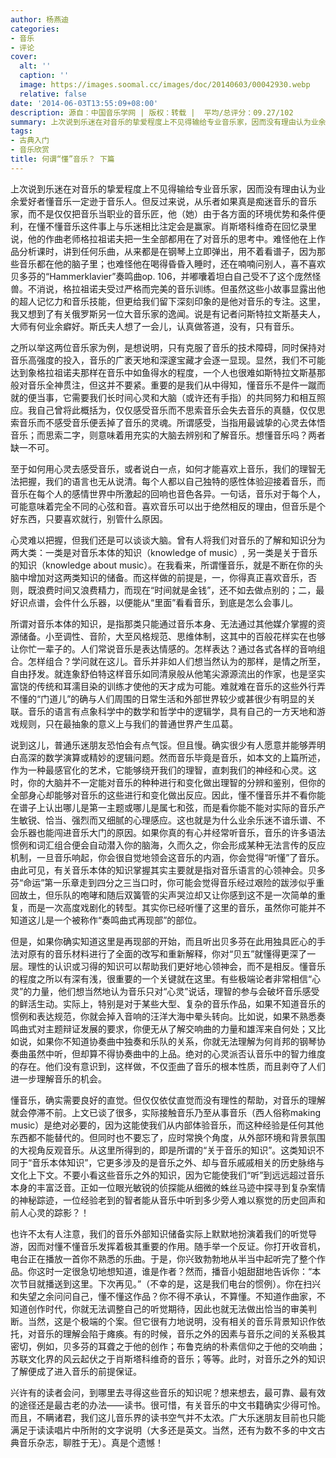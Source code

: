 ```yaml
---
author: 杨燕迪
categories:
- 音乐
- 评论
cover:
  alt: ''
  caption: ''
  image: https://images.soomal.cc/images/doc/20140603/00042930.webp
  relative: false
date: '2014-06-03T13:55:09+08:00'
description: 源自：中国音乐学网 | 版权：转载 |  平均/总评分：09.27/102
summary: 上次说到乐迷在对音乐的挚爱程度上不见得输给专业音乐家，因而没有理由认为业余爱好者懂音乐一定逊于音乐人。但反过来说，从乐者如果真是痴迷音乐的音乐家，而不是仅仅把音乐当职业的音乐匠，他（她）由于各方面的环境优势和条件便利，在懂不懂音乐这件事上与乐迷相比注定会是赢家……
tags:
- 古典入门
- 音乐欣赏
title: 何谓“懂”音乐？ 下篇
---
```


上次说到乐迷在对音乐的挚爱程度上不见得输给专业音乐家，因而没有理由认为业余爱好者懂音乐一定逊于音乐人。但反过来说，从乐者如果真是痴迷音乐的音乐家，而不是仅仅把音乐当职业的音乐匠，他（她）由于各方面的环境优势和条件便利，在懂不懂音乐这件事上与乐迷相比注定会是赢家。肖斯塔科维奇在回忆录里说，他的作曲老师格拉祖诺夫把一生全部都用在了对音乐的思考中。难怪他在上作品分析课时，讲到任何乐曲，从来都是在钢琴上立即弹出，用不着看谱子，因为那些音乐都在他的脑子里；也难怪他在喝得昏昏入睡时，还在喃喃问别人，喜不喜欢贝多芬的“Hammerklavier”奏鸣曲op. 106，并嘟囔着坦白自己受不了这个庞然怪兽。不消说，格拉祖诺夫受过严格而完美的音乐训练。但虽然这些小故事显露出他的超人记忆力和音乐技能，但更给我们留下深刻印象的是他对音乐的专注。这里，我又想到了有关俄罗斯另一位大音乐家的逸闻。说是有记者问斯特拉文斯基夫人，大师有何业余癖好。斯氏夫人想了一会儿，认真做答道，没有，只有音乐。

之所以举这两位音乐家为例，是想说明，只有克服了音乐的技术障碍，同时保持对音乐高强度的投入，音乐的广袤天地和深邃宝藏才会逐一显现。显然，我们不可能达到象格拉祖诺夫那样在音乐中如鱼得水的程度，一个人也很难如斯特拉文斯基那般对音乐全神贯注，但这并不要紧。重要的是我们从中得知，懂音乐不是件一蹴而就的便当事，它需要我们长时间心灵和大脑（或许还有手指）的共同努力和相互照应。我自己曾将此概括为，仅仅感受音乐而不思索音乐会失去音乐的真髓，仅仅思索音乐而不感受音乐便丢掉了音乐的灵魂。所谓感受，当指用最诚挚的心灵去体悟音乐；而思索二字，则意味着用充实的大脑去辨别和了解音乐。想懂音乐吗？两者缺一不可。

至于如何用心灵去感受音乐，或者说白一点，如何才能喜欢上音乐，我们的理智无法把握，我们的语言也无从说清。每个人都以自己独特的感性体验迎接着音乐，而音乐在每个人的感情世界中所激起的回响也音色各异。一句话，音乐对于每个人，可能意味着完全不同的心弦和音。喜欢音乐可以出于绝然相反的理由，但音乐是个好东西，只要喜欢就行，别管什么原因。

心灵难以把握，但我们还是可以谈谈大脑。曾有人将我们对音乐的了解和知识分为两大类：一类是对音乐本体的知识（knowledge of music）,  另一类是关于音乐的知识（knowledge about music）。在我看来，所谓懂音乐，就是不断在你的头脑中增加对这两类知识的储备。而这样做的前提是，一，你得真正喜欢音乐，否则，既浪费时间又浪费精力，而现在“时间就是金钱”，还不如去做点别的；二，最好识点谱，会件什么乐器，以便能从“里面”看看音乐，到底是怎么会事儿。

所谓对音乐本体的知识，是指那类只能通过音乐本身、无法通过其他媒介掌握的资源储备。小至调性、音阶，大至风格规范、思维体制，这其中的百般花样实在也够让你忙一辈子的。人们常说音乐是表达情感的。怎样表达？通过各式各样的音响组合。怎样组合？学问就在这儿。音乐并非如人们想当然认为的那样，是情之所至，自由抒发。就连象舒伯特这样音乐如同清泉般从他笔尖源源流出的作家，也是坚实富饶的传统和耳濡目染的训练才使他的天才成为可能。难就难在音乐的这些外行弄不懂的“门道儿”的确与人们周围的日常生活和外部世界较少或甚很少有明显的关联。音乐的语言有点象科学中的数学和哲学中的逻辑学，具有自己的一方天地和游戏规则，只在最抽象的意义上与我们的普通世界产生瓜葛。

说到这儿，普通乐迷朋友恐怕会有点气馁。但且慢。确实很少有人愿意并能够弄明白高深的数学演算或精妙的逻辑问题。然而音乐毕竟是音乐，如本文的上篇所述，作为一种最感官化的艺术，它能够绕开我们的理智，直刺我们的神经和心灵。这时，你的大脑并不一定能对音乐的种种进行和变化做出理智的分辨和鉴别，但你的全部身心却能够对音乐的这些进行和变化做出反应。因此，懂不懂音乐并不看你能在谱子上认出哪儿是第一主题或哪儿是属七和弦，而是看你能不能对实际的音乐产生敏锐、恰当、强烈而又细腻的心理感应。这也就是为什么业余乐迷不谙乐谱、不会乐器也能闯进音乐大门的原因。如果你真的有心并经常听音乐，音乐的许多语法惯例和词汇组合便会自动潜入你的脑海，久而久之，你会形成某种无法言传的反应机制，一旦音乐响起，你会很自觉地领会这音乐的内涵，你会觉得“听懂”了音乐。由此可见，有关音乐本体的知识掌握其实主要就是指对音乐语言的心领神会。贝多芬“命运”第一乐章走到四分之三当口时，你可能会觉得音乐经过艰险的跋涉似乎重回故土，但乐队的咆哮和随后双簧管的尖声哭泣却又让你感到这不是一次简单的重复，而是一次高度戏剧化的转型。其实你已经听懂了这里的音乐，虽然你可能并不知道这儿是一个被称作“奏鸣曲式再现部”的部位。

但是，如果你确实知道这里是再现部的开始，而且听出贝多芬在此用独具匠心的手法对原有的音乐材料进行了全面的改写和重新解释，你对“贝五”就懂得更深了一层。理性的认识或习得的知识可以帮助我们更好地心领神会，而不是相反。懂音乐的程度之所以有深有浅，很重要的一个关键就在这里。有些极端论者非常相信“心灵”的力量，他们想当然地认为音乐只对“心灵”说话，理智的参与会破坏音乐感受的鲜活生动。实际上，特别是对于某些大型、复杂的音乐作品，如果不知道音乐的惯例和表达规范，你就会掉入音响的汪洋大海中晕头转向。比如说，如果不熟悉奏鸣曲式对主题辩证发展的要求，你便无从了解交响曲的力量和雄浑来自何处；又比如说，如果你不知道协奏曲中独奏和乐队的关系，你就无法理解为何肖邦的钢琴协奏曲虽然中听，但却算不得协奏曲中的上品。绝对的心灵派否认音乐中的智力维度的存在。他们没有意识到，这样做，不仅歪曲了音乐的根本性质，而且剥夺了人们进一步理解音乐的机会。

懂音乐，确实需要良好的直觉。但仅仅依仗直觉而没有理性的帮助，对音乐的理解就会停滞不前。上文已谈了很多，实际接触音乐乃至从事音乐（西人俗称making music）是绝对必要的，因为这能使我们从内部体验音乐，而这种经验是任何其他东西都不能替代的。但同时也不要忘了，应时常换个角度，从外部环境和背景氛围的大视角反观音乐。从这里所得到的，即是所谓的“关于音乐的知识”。这类知识不同于“音乐本体知识”，它更多涉及的是音乐之外、却与音乐戚戚相关的历史脉络与文化上下文。不要小看这些音乐之外的知识，因为它能使我们“听”到远远超过音乐本身的丰富泛音。正如一位眼光敏锐的侦探能从细微的蛛丝马迹中探寻到复杂案情的神秘踪迹，一位经验老到的智者能从音乐中听到多少旁人难以察觉的历史回声和前人心灵的踪影？！

也许不太有人注意，我们的音乐外部知识储备实际上默默地扮演着我们的听觉导游，因而对懂不懂音乐发挥着极其重要的作用。随手举一个反证。你打开收音机，电台正在播放一首你不熟悉的乐曲。于是，你兴致勃勃地从半当中起听完了整个作品。你这时一定很急切地想知道，谁是作者？然而，播音小姐甜甜地告诉你：“本次节目就播送到这里。下次再见。”（不幸的是，这是我们电台的惯例）。你在扫兴和失望之余问问自己，懂不懂这作品？你不得不承认，不算懂。不知道作曲家，不知道创作时代，你就无法调整自己的听觉期待，因此也就无法做出恰当的审美判断。当然，这是个极端的个案。但它很有力地说明，没有相关的音乐背景知识作依托，对音乐的理解会陷于瘫痪。有的时候，音乐之外的因素与音乐之间的关系极其密切，例如，贝多芬的耳聋之于他的创作；布鲁克纳的朴素信仰之于他的交响曲；苏联文化界的风云起伏之于肖斯塔科维奇的音乐；等等。此时，对音乐之外的知识了解便成了进入音乐的前提保证。

兴许有的读者会问，到哪里去寻得这些音乐的知识呢？想来想去，最可靠、最有效的途径还是最古老的办法――读书。很可惜，有关音乐的中文书籍确实少得可怜。而且，不瞒诸君，我们这儿音乐界的读书空气并不太浓。广大乐迷朋友目前也只能满足于读读唱片中所附的文字说明（大多还是英文。当然，还有为数不多的中文古典音乐杂志，聊胜于无）。真是个遗憾！